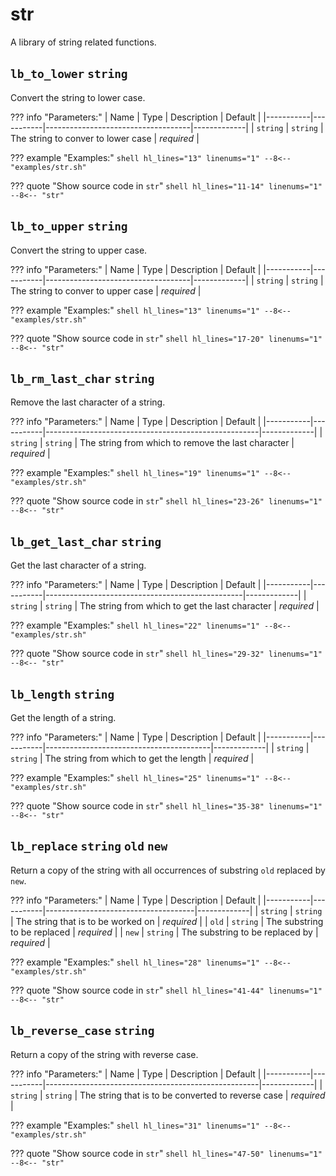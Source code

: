 # str

A library of string related functions.

## `lb_to_lower` `string`

Convert the string to lower case.

??? info "Parameters:"
    | Name      | Type      | Description                        | Default     |
    |-----------|-----------|------------------------------------|-------------|
    | `string`  | `string`  | The string to conver to lower case | *required*  |

??? example "Examples:"
    ```shell hl_lines="13" linenums="1"
    --8<-- "examples/str.sh"
    ```

??? quote "Show source code in `str`"
    ```shell hl_lines="11-14" linenums="1"
    --8<-- "str"
    ```

## `lb_to_upper` `string`

Convert the string to upper case.

??? info "Parameters:"
    | Name      | Type      | Description                        | Default     |
    |-----------|-----------|------------------------------------|-------------|
    | `string`  | `string`  | The string to conver to upper case | *required*  |

??? example "Examples:"
    ```shell hl_lines="13" linenums="1"
    --8<-- "examples/str.sh"
    ```

??? quote "Show source code in `str`"
    ```shell hl_lines="17-20" linenums="1"
    --8<-- "str"
    ```

## `lb_rm_last_char` `string`

Remove the last character of a string.

??? info "Parameters:"
    | Name      | Type      | Description                                         | Default     |
    |-----------|-----------|-----------------------------------------------------|-------------|
    | `string`  | `string`  | The string from which to remove the last character  | *required*  |

??? example "Examples:"
    ```shell hl_lines="19" linenums="1"
    --8<-- "examples/str.sh"
    ```

??? quote "Show source code in `str`"
    ```shell hl_lines="23-26" linenums="1"
    --8<-- "str"
    ```

## `lb_get_last_char` `string`

Get the last character of a string.

??? info "Parameters:"
    | Name      | Type      | Description                                     | Default     |
    |-----------|-----------|-------------------------------------------------|-------------|
    | `string`  | `string`  | The string from which to get the last character | *required*  |

??? example "Examples:"
    ```shell hl_lines="22" linenums="1"
    --8<-- "examples/str.sh"
    ```

??? quote "Show source code in `str`"
    ```shell hl_lines="29-32" linenums="1"
    --8<-- "str"
    ```

## `lb_length` `string`

Get the length of a string.

??? info "Parameters:"
    | Name      | Type      | Description                             | Default     |
    |-----------|-----------|-----------------------------------------|-------------|
    | `string`  | `string`  | The string from which to get the length | *required*  |

??? example "Examples:"
    ```shell hl_lines="25" linenums="1"
    --8<-- "examples/str.sh"
    ```

??? quote "Show source code in `str`"
    ```shell hl_lines="35-38" linenums="1"
    --8<-- "str"
    ```

## `lb_replace` `string` `old` `new`

Return a copy of the string with all occurrences of substring `old` replaced by `new`.

??? info "Parameters:"
    | Name      | Type      | Description                         | Default     |
    |-----------|-----------|-------------------------------------|-------------|
    | `string`  | `string`  | The string that is to be worked on  | *required*  |
    | `old`     | `string`  | The substring to be replaced        | *required*  |
    | `new`     | `string`  | The substring to be replaced by     | *required*  |

??? example "Examples:"
    ```shell hl_lines="28" linenums="1"
    --8<-- "examples/str.sh"
    ```

??? quote "Show source code in `str`"
    ```shell hl_lines="41-44" linenums="1"
    --8<-- "str"
    ```

## `lb_reverse_case` `string`

Return a copy of the string with reverse case.

??? info "Parameters:"
    | Name      | Type      | Description                                         | Default     |
    |-----------|-----------|-----------------------------------------------------|-------------|
    | `string`  | `string`  | The string that is to be converted to reverse case  | *required*  |

??? example "Examples:"
    ```shell hl_lines="31" linenums="1"
    --8<-- "examples/str.sh"
    ```

??? quote "Show source code in `str`"
    ```shell hl_lines="47-50" linenums="1"
    --8<-- "str"
    ```
